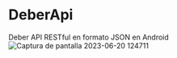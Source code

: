 # DeberApi
Deber API RESTful en formato JSON en Android
![Captura de pantalla 2023-06-20 124711](https://github.com/Ritamishell/DeberApi/assets/135658559/178140d7-ea3f-4bc8-8d8b-b511a3ef6ee3)
